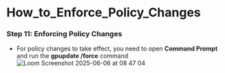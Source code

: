 # How_to_Enforce_Policy_Changes
### Step 11: Enforcing Policy Changes
- For policy changes to take effect, you need to open **Command Prompt** and run the **gpupdate /force** command
![Loom Screenshot 2025-06-06 at 08 47 04](https://github.com/user-attachments/assets/30f20ad0-7a17-4016-b000-d2a93f005c30)
